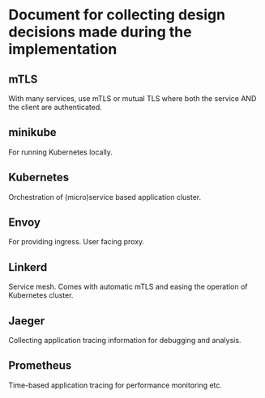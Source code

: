 # Document for collecting design decisions made during the implementation

## mTLS

With many services, use mTLS or mutual TLS where both the service AND the client are authenticated.

## minikube

For running Kubernetes locally.

## Kubernetes

Orchestration of (micro)service based application cluster.

## Envoy

For providing ingress. User facing proxy.

## Linkerd

Service mesh. Comes with automatic mTLS and easing the operation of Kubernetes cluster.

## Jaeger

Collecting application tracing information for debugging and analysis.

## Prometheus

Time-based application tracing for performance monitoring etc.
